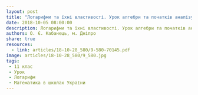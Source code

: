 ```yaml
---
layout: post
title: "Логарифми та їхні властивості. Урок алгебри та початків аналізу. 11 клас"
date: 2018-10-05 08:00:00
description: Логарифми та їхні властивості. Урок алгебри та початків аналізу. 11 клас
authors: О. Є. Кабанець, м. Дніпро
share: true
resources:
  - link: articles/18-10-28_580/9-580-70145.pdf
image: articles/18-10-28_580/9_580.jpg
tags:
 - 11 клас
 - Урок
 - Логарифм
 - Математика в школах України
---
```

